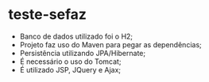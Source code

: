 # teste-sefaz
- Banco de dados utilizado foi o H2;<br/>
- Projeto faz uso do Maven para pegar as dependências;<br/>
- Persistência utilizando JPA/Hibernate;<br/>
- É necessário o uso do Tomcat;<br/>
- É utilizado JSP, JQuery e Ajax;<br/>

